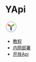 # YApi
![logo](documents/images/logo_header@2x.png)


* [教程](documents/index.md)
* [内网部署](devops/index.md)
* [开放Api](openapi.html)
